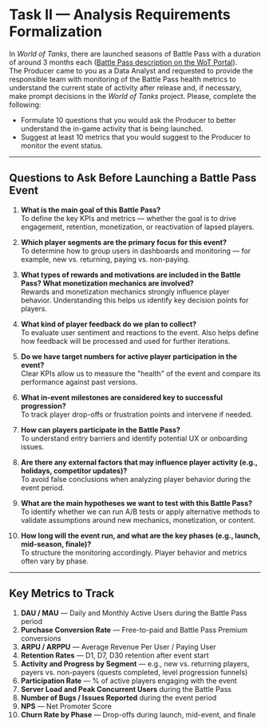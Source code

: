 # Task II — Analysis Requirements Formalization

In *World of Tanks*, there are launched seasons of Battle Pass with a duration of around 3 months each ([Battle Pass description on the WoT Portal](https://worldoftanks.eu)).  
The Producer came to you as a Data Analyst and requested to provide the responsible team with monitoring of the Battle Pass health metrics to understand the current state of activity after release and, if necessary, make prompt decisions in the *World of Tanks* project. Please, complete the following:
- Formulate 10 questions that you would ask the Producer to better understand the in-game activity that is being launched.
- Suggest at least 10 metrics that you would suggest to the Producer to monitor the event status.

---

## Questions to Ask Before Launching a Battle Pass Event

1. **What is the main goal of this Battle Pass?**  
   To define the key KPIs and metrics — whether the goal is to drive engagement, retention, monetization, or reactivation of lapsed players.

2. **Which player segments are the primary focus for this event?**  
   To determine how to group users in dashboards and monitoring — for example, new vs. returning, paying vs. non-paying.

3. **What types of rewards and motivations are included in the Battle Pass? What monetization mechanics are involved?**  
   Rewards and monetization mechanics strongly influence player behavior. Understanding this helps us identify key decision points for players.

4. **What kind of player feedback do we plan to collect?**  
   To evaluate user sentiment and reactions to the event. Also helps define how feedback will be processed and used for further iterations.

5. **Do we have target numbers for active player participation in the event?**  
   Clear KPIs allow us to measure the "health" of the event and compare its performance against past versions.

6. **What in-event milestones are considered key to successful progression?**  
   To track player drop-offs or frustration points and intervene if needed.

7. **How can players participate in the Battle Pass?**  
   To understand entry barriers and identify potential UX or onboarding issues.

8. **Are there any external factors that may influence player activity (e.g., holidays, competitor updates)?**  
   To avoid false conclusions when analyzing player behavior during the event period.

9. **What are the main hypotheses we want to test with this Battle Pass?**  
   To identify whether we can run A/B tests or apply alternative methods to validate assumptions around new mechanics, monetization, or content.

10. **How long will the event run, and what are the key phases (e.g., launch, mid-season, finale)?**  
    To structure the monitoring accordingly. Player behavior and metrics often vary by phase.

---

## Key Metrics to Track

1. **DAU / MAU** — Daily and Monthly Active Users during the Battle Pass period
2. **Purchase Conversion Rate** — Free-to-paid and Battle Pass Premium conversions
3. **ARPU / ARPPU** — Average Revenue Per User / Paying User
4. **Retention Rates** — D1, D7, D30 retention after event start
5. **Activity and Progress by Segment** — e.g., new vs. returning players, payers vs. non-payers (quests completed, level progression funnels)
6. **Participation Rate** — % of active players engaging with the event
7. **Server Load and Peak Concurrent Users** during the Battle Pass
8. **Number of Bugs / Issues Reported** during the event period
9. **NPS** — Net Promoter Score
10. **Churn Rate by Phase** — Drop-offs during launch, mid-event, and finale

